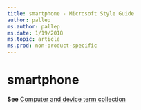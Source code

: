 ```yaml
---
title: smartphone - Microsoft Style Guide
author: pallep
ms.author: pallep
ms.date: 1/19/2018
ms.topic: article
ms.prod: non-product-specific
---
```


# smartphone

**See** [Computer and device term collection](/style-guide/a-z-word-list-term-collections/term-collections/computer-device-terms)
